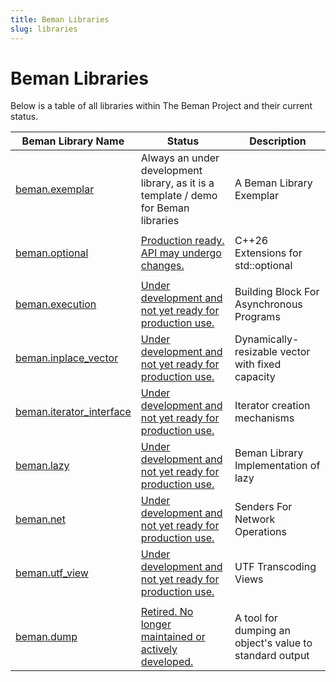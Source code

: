 ```yaml
---
title: Beman Libraries
slug: libraries
---
```


# Beman Libraries

Below is a table of all libraries within The Beman Project and their current status.

| Beman Library Name | Status                                             | Description |
|---------------------|----------------------------------------------------|-------------|
| [beman.exemplar](https://github.com/bemanproject/exemplar)        | Always an under development library, as it is a template / demo for Beman libraries | A Beman Library Exemplar |
| | 
| [beman.optional](https://github.com/bemanproject/optional)    | [Production ready. API may undergo changes.](https://github.com/bemanproject/beman/blob/main/docs/BEMAN_LIBRARY_MATURITY_MODEL.md#production-ready-api-may-undergo-changes) | C++26 Extensions for std::optional |
| | |   
| [beman.execution](https://github.com/bemanproject/execution)  | [Under development and not yet ready for production use.](https://github.com/bemanproject/beman/blob/main/docs/BEMAN_LIBRARY_MATURITY_MODEL.md#under-development-and-not-yet-ready-for-production-use) | Building Block For Asynchronous Programs |
| [beman.inplace_vector](https://github.com/bemanproject/inplace_vector) | [Under development and not yet ready for production use.](https://github.com/bemanproject/beman/blob/main/docs/BEMAN_LIBRARY_MATURITY_MODEL.md#under-development-and-not-yet-ready-for-production-use) | Dynamically-resizable vector with fixed capacity |
| [beman.iterator_interface](https://github.com/bemanproject/iterator_interface) | [Under development and not yet ready for production use.](https://github.com/bemanproject/beman/blob/main/docs/BEMAN_LIBRARY_MATURITY_MODEL.md#under-development-and-not-yet-ready-for-production-use) | Iterator creation mechanisms |
| [beman.lazy](https://github.com/bemanproject/lazy)       | [Under development and not yet ready for production use.](https://github.com/bemanproject/beman/blob/main/docs/BEMAN_LIBRARY_MATURITY_MODEL.md#under-development-and-not-yet-ready-for-production-use) | Beman Library Implementation of lazy |
| [beman.net](https://github.com/bemanproject/net)             | [Under development and not yet ready for production use.](https://github.com/bemanproject/beman/blob/main/docs/BEMAN_LIBRARY_MATURITY_MODEL.md#under-development-and-not-yet-ready-for-production-use) | Senders For Network Operations |
| [beman.utf_view](https://github.com/bemanproject/utf_view)       | [Under development and not yet ready for production use.](https://github.com/bemanproject/beman/blob/main/docs/BEMAN_LIBRARY_MATURITY_MODEL.md#under-development-and-not-yet-ready-for-production-use) | UTF Transcoding Views |
| | |
| [beman.dump](https://github.com/bemanproject/dump)               | [Retired. No longer maintained or actively developed.](https://github.com/bemanproject/beman/blob/main/docs/BEMAN_LIBRARY_MATURITY_MODEL.md#retired-no-longer-maintained-or-actively-developed) | A tool for dumping an object's value to standard output |
